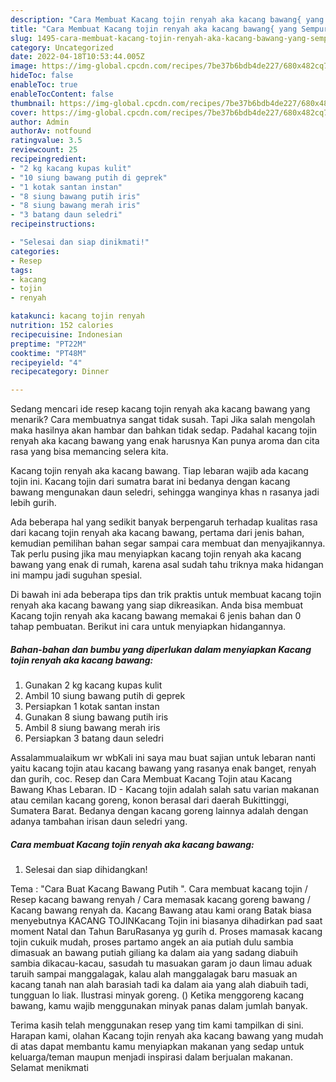 ```yaml
---
description: "Cara Membuat Kacang tojin renyah aka kacang bawang{ yang Sempurna,  Menu Buat lebaran"
title: "Cara Membuat Kacang tojin renyah aka kacang bawang{ yang Sempurna,  Menu Buat lebaran"
slug: 1495-cara-membuat-kacang-tojin-renyah-aka-kacang-bawang-yang-sempurna-menu-buat-lebaran
category: Uncategorized
date: 2022-04-18T10:53:44.005Z
image: https://img-global.cpcdn.com/recipes/7be37b6bdb4de227/680x482cq70/kacang-tojin-renyah-aka-kacang-bawang-foto-resep-utama.jpg
hideToc: false
enableToc: true
enableTocContent: false
thumbnail: https://img-global.cpcdn.com/recipes/7be37b6bdb4de227/680x482cq70/kacang-tojin-renyah-aka-kacang-bawang-foto-resep-utama.jpg
cover: https://img-global.cpcdn.com/recipes/7be37b6bdb4de227/680x482cq70/kacang-tojin-renyah-aka-kacang-bawang-foto-resep-utama.jpg
author: Admin
authorAv: notfound
ratingvalue: 3.5
reviewcount: 25
recipeingredient:
- "2 kg kacang kupas kulit"
- "10 siung bawang putih di geprek"
- "1 kotak santan instan"
- "8 siung bawang putih iris"
- "8 siung bawang merah iris"
- "3 batang daun seledri"
recipeinstructions:

- "Selesai dan siap dinikmati!"
categories:
- Resep
tags:
- kacang
- tojin
- renyah

katakunci: kacang tojin renyah 
nutrition: 152 calories
recipecuisine: Indonesian
preptime: "PT22M"
cooktime: "PT48M"
recipeyield: "4"
recipecategory: Dinner

---
```



Sedang mencari ide resep kacang tojin renyah aka kacang bawang yang menarik? Cara membuatnya sangat tidak susah. Tapi Jika salah mengolah maka hasilnya akan hambar dan bahkan tidak sedap. Padahal kacang tojin renyah aka kacang bawang yang enak harusnya Kan punya aroma dan cita rasa yang bisa memancing selera kita.


Kacang tojin renyah aka kacang bawang. Tiap lebaran wajib ada kacang tojin ini. Kacang tojin dari sumatra barat ini bedanya dengan kacang bawang mengunakan daun seledri, sehingga wanginya khas n rasanya jadi lebih gurih.

Ada beberapa hal yang sedikit banyak berpengaruh terhadap kualitas rasa dari kacang tojin renyah aka kacang bawang, pertama dari jenis bahan, kemudian pemilihan bahan segar sampai cara membuat dan menyajikannya. Tak perlu pusing jika mau menyiapkan kacang tojin renyah aka kacang bawang yang enak di rumah, karena asal sudah tahu triknya maka hidangan ini mampu jadi suguhan spesial.


Di bawah ini ada beberapa tips dan trik praktis untuk membuat kacang tojin renyah aka kacang bawang yang siap dikreasikan. Anda bisa membuat Kacang tojin renyah aka kacang bawang memakai 6 jenis bahan dan 0 tahap pembuatan. Berikut ini cara untuk menyiapkan hidangannya.

<!--inarticleads1-->

##### Bahan-bahan dan bumbu yang diperlukan dalam menyiapkan Kacang tojin renyah aka kacang bawang:

1. Gunakan 2 kg kacang kupas kulit
1. Ambil 10 siung bawang putih di geprek
1. Persiapkan 1 kotak santan instan
1. Gunakan 8 siung bawang putih iris
1. Ambil 8 siung bawang merah iris
1. Persiapkan 3 batang daun seledri


Assalammualaikum wr wbKali ini saya mau buat sajian untuk lebaran nanti yaitu kacang tojin atau kacang bawang yang rasanya enak banget, renyah dan gurih, coc. Resep dan Cara Membuat Kacang Tojin atau Kacang Bawang Khas Lebaran. ID - Kacang tojin adalah salah satu varian makanan atau cemilan kacang goreng, konon berasal dari daerah Bukittinggi, Sumatera Barat. Bedanya dengan kacang goreng lainnya adalah dengan adanya tambahan irisan daun seledri yang. 

<!--inarticleads2-->

##### Cara membuat Kacang tojin renyah aka kacang bawang:


1. Selesai dan siap dihidangkan!

Tema : &#34;Cara Buat Kacang Bawang Putih &#34;. Cara membuat kacang tojin / Resep kacang bawang renyah / Cara memasak kacang goreng bawang / Kacang bawang renyah da. Kacang Bawang atau kami orang Batak biasa menyebutnya KACANG TOJINKacang Tojin ini biasanya dihadirkan pad saat moment Natal dan Tahun BaruRasanya yg gurih d. Proses mamasak kacang tojin cukuik mudah, proses partamo angek an aia putiah dulu sambia dimasuak an bawang putiah giliang ka dalam aia yang sadang diabuih sambia dikacau-kacau, sasudah tu masuakan garam jo daun limau aduak taruih sampai manggalagak, kalau alah manggalagak baru masuak an kacang tanah nan alah barasiah tadi ka dalam aia yang alah diabuih tadi, tungguan lo liak. Ilustrasi minyak goreng. () Ketika menggoreng kacang bawang, kamu wajib menggunakan minyak panas dalam jumlah banyak. 

Terima kasih telah menggunakan resep yang tim kami tampilkan di sini. Harapan kami, olahan Kacang tojin renyah aka kacang bawang yang mudah di atas dapat membantu kamu menyiapkan makanan yang sedap untuk keluarga/teman maupun menjadi inspirasi dalam berjualan makanan. Selamat menikmati
